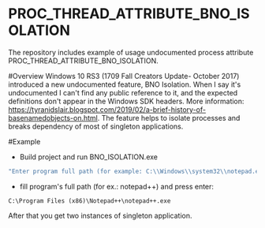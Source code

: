 # PROC_THREAD_ATTRIBUTE_BNO_ISOLATION

The repository includes example of usage undocumented process attribute PROC_THREAD_ATTRIBUTE_BNO_ISOLATION.

#Overview
Windows 10 RS3 (1709 Fall Creators Update- October 2017) introduced a new undocumented feature, BNO Isolation. When I say it's undocumented I can't find any public reference to it, and the expected definitions don't appear in the Windows SDK headers. More information: https://tyranidslair.blogspot.com/2019/02/a-brief-history-of-basenamedobjects-on.html.
The feature helps to isolate processes and breaks dependency of most of singleton applications.

#Example
- Build project and run BNO_ISOLATION.exe
```c++
"Enter program full path (for example: C:\\Windows\\system32\\notepad.exe): "
```
- fill program's full path  (for ex.: notepad++) and press enter:
```
C:\Program Files (x86)\Notepad++\notepad++.exe
```
After that you get two instances of singleton application.

